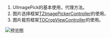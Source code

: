 
1. UIImagePick的基本使用，代理方法。
2. 图片选择框架[TZImagePickerController](https://github.com/banchichen/TZImagePickerController)的使用。
3. 图片裁剪框架[TOCropViewController](https://github.com/TimOliver/TOCropViewController)的使用。


![预览图](https://github.com/yanmingLiu/YMImagePickController/blob/master/YMImangePick_clip_demo/YMImangePick_clip_demo/Untitled2.gif)
